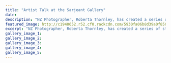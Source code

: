 ```yaml
---
title: "Artist Talk at the Sarjeant Gallery"
date: 
description: "NZ Photographer, Roberta Thornley, has created a series of stunning imagery based on gymnast Millie Manning (Year 13 WHS student 2016)..."
featured_image: http://c1940652.r52.cf0.rackcdn.com/5930fa06b8d39a0f85000096/Mille-Manning-re-Roberta-Thornley-photo-Jessica-Kidd.jpg
excerpt: "NZ Photographer, Roberta Thornley, has created a series of stunning imagery based on gymnast Millie Manning (Year 13 WHS student 2016)."
gallery_image_1: 
gallery_image_2: 
gallery_image_3: 
gallery_image_4: 
gallery_image_5: 
---
```


